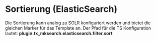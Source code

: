 Sortierung (ElasticSearch)
==========================

Die Sortierung kann analog zu SOLR konfiguriert werden und bietet die gleichen Marker für das Template an. Der Pfad für die TS Konfiguration lautet: **plugin.tx\_mksearch.elasticsearch.filter.sort**
